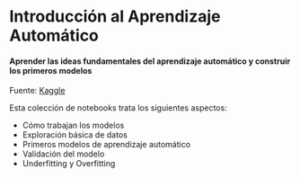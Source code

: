# Introducción al Aprendizaje Automático

#### Aprender las ideas fundamentales del aprendizaje automático y construir los primeros modelos

Fuente: [Kaggle](https://www.kaggle.com/learn/intro-to-machine-learning)

Esta colección de notebooks trata los siguientes aspectos:

+ Cómo trabajan los modelos
+ Exploración básica de datos
+ Primeros modelos de aprendizaje automático
+ Validación del modelo
+ Underfitting y Overfitting
